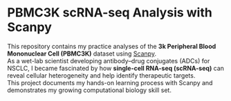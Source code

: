 # PBMC3K scRNA-seq Analysis with Scanpy
This repository contains my practice analyses of the **3k Peripheral Blood Mononuclear Cell (PBMC3K)** dataset using [Scanpy](https://scanpy.readthedocs.io/).  
As a wet-lab scientist developing antibody–drug conjugates (ADCs) for NSCLC, I became fascinated by how **single-cell RNA-seq (scRNA-seq)** can reveal cellular heterogeneity and help identify therapeutic targets.  
This project documents my hands-on learning process with Scanpy and demonstrates my growing computational biology skill set.  
